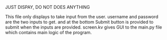 JUST DISPAY, DO NOT DOES ANYTHING

This file only displays to take  input from the user. 
username and password are the two inputs to get.
and at the bottom Submit button is provided to submit when the inputs are provided.
screen.kv gives GUI to the  main.py file which contains main logic of the program.
